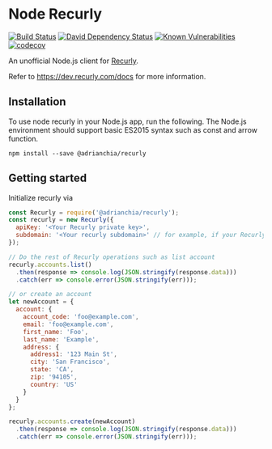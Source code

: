 Node Recurly
============
[![Build Status](https://travis-ci.org/adrianchia/node-recurly.svg?branch=master)](https://travis-ci.org/adrianchia/node-recurly)
[![David Dependency Status](https://david-dm.org/adrianchia/node-recurly.svg)](https://david-dm.org/adrianchia/node-recurly)
[![Known Vulnerabilities](https://snyk.io/test/github/adrianchia/node-recurly/badge.svg)](https://snyk.io/test/github/adrianchia/node-recurly)
[![codecov](https://codecov.io/gh/adrianchia/node-recurly/branch/master/graph/badge.svg)](https://codecov.io/gh/adrianchia/node-recurly)

An unofficial Node.js client for [Recurly](https://www.recurly.com).

Refer to https://dev.recurly.com/docs for more information.

## Installation

To use node recurly in your Node.js app, run the following. The Node.js environment should support basic ES2015 syntax such as const and arrow function. 

    npm install --save @adrianchia/recurly

## Getting started

Initialize recurly via 

```javascript
const Recurly = require('@adrianchia/recurly');
const recurly = new Recurly({
  apiKey: '<Your Recurly private key>',
  subdomain: '<Your recurly subdomain>' // for example, if your Recurly url is https://acme.recurly.com, enter 'acme'
});

// Do the rest of Recurly operations such as list account
recurly.accounts.list()
  .then(response => console.log(JSON.stringify(response.data)))
  .catch(err => console.error(JSON.stringify(err)));

// or create an account
let newAccount = {
  account: {
    account_code: 'foo@example.com',
    email: 'foo@example.com',
    first_name: 'Foo',
    last_name: 'Example',
    address: {
      address1: '123 Main St',
      city: 'San Francisco',
      state: 'CA',
      zip: '94105',
      country: 'US'
    }
  }
};

recurly.accounts.create(newAccount)
  .then(response => console.log(JSON.stringify(response.data)))
  .catch(err => console.error(JSON.stringify(err)));
```
